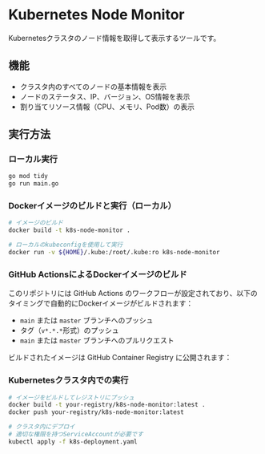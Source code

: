 # Kubernetes Node Monitor

Kubernetesクラスタのノード情報を取得して表示するツールです。

## 機能

- クラスタ内のすべてのノードの基本情報を表示
- ノードのステータス、IP、バージョン、OS情報を表示
- 割り当てリソース情報（CPU、メモリ、Pod数）の表示

## 実行方法

### ローカル実行

```bash
go mod tidy
go run main.go
```

### Dockerイメージのビルドと実行（ローカル）

```bash
# イメージのビルド
docker build -t k8s-node-monitor .

# ローカルのkubeconfigを使用して実行
docker run -v ${HOME}/.kube:/root/.kube:ro k8s-node-monitor
```

### GitHub ActionsによるDockerイメージのビルド

このリポジトリには GitHub Actions のワークフローが設定されており、以下のタイミングで自動的にDockerイメージがビルドされます：

- `main` または `master` ブランチへのプッシュ
- タグ（`v*.*.*`形式）のプッシュ
- `main` または `master` ブランチへのプルリクエスト

ビルドされたイメージは GitHub Container Registry に公開されます：

### Kubernetesクラスタ内での実行

```bash
# イメージをビルドしてレジストリにプッシュ
docker build -t your-registry/k8s-node-monitor:latest .
docker push your-registry/k8s-node-monitor:latest

# クラスタ内にデプロイ
# 適切な権限を持つServiceAccountが必要です
kubectl apply -f k8s-deployment.yaml
```
